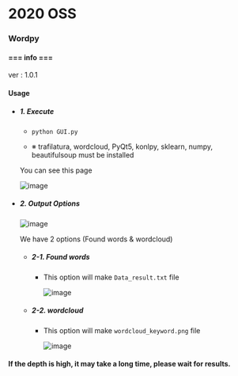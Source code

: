 # 2020 OSS



### Wordpy



#### === info ===

ver : 1.0.1



#### Usage

* ##### 1. Execute

  - `python GUI.py`

  - ※ trafilatura, wordcloud, PyQt5, konlpy, sklearn, numpy, beautifulsoup must be 	installed



  You can see this page

  ![image](https://user-images.githubusercontent.com/61904460/92078104-af7b7f00-edf8-11ea-92af-2ca86f4cc74f.png)



* ##### 2. Output Options

  ![image](https://user-images.githubusercontent.com/61904460/92078546-6f68cc00-edf9-11ea-818c-4f3702fb6db4.png)

  We have 2 options (Found words & wordcloud)
  

  - ##### 	2-1. Found words

    + This option will make `Data_result.txt` file

      ![image](https://user-images.githubusercontent.com/61904460/92078126-b86c5080-edf8-11ea-9621-1de2061bc8a2.png)

   - ##### 	2-2. wordcloud
   
      + This option will make `wordcloud_keyword.png` file
  
        ![image](https://user-images.githubusercontent.com/61904460/92078145-befac800-edf8-11ea-8c94-daab2bff1249.png)

#### If the depth is high, it may take a long time, please wait for results.
